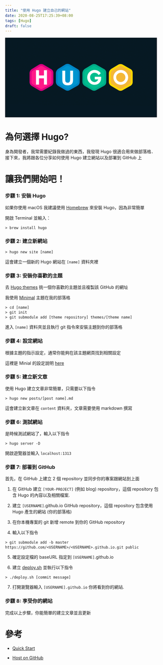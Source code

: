 ```yaml
---
title: "使用 Hugo 建立自己的網站"
date: 2020-08-25T17:25:39+08:00
tags: [Hugo]
draft: false
---
```



![Hogo Logo](/images/2020/aug/25/hugo_logo.png)

# 為何選擇 Hugo?

身為開發者，我常需要紀錄我做過的東西，我發現 Hugo 很適合用來做部落格．接下來，我將跟各位分享如何使用 Hugo 建立網站以及部署到 GitHub 上

# 讓我們開始吧！

### 步驟 1: 安裝 Hugo

如果你使用 macOS 我建議使用 [Homebrew](https://brew.sh/) 來安裝 Hugo，因為非常簡單

開啟 Terminal 並輸入：
```text
> brew install hugo
```

### 步驟 2: 建立新網站

```text
> hugo new site [name]
```

這會建立一個新的 Hugo 網站在 `[name]` 資料夾裡
 
### 步驟 3: 安裝你喜歡的主題

去 [Hugo themes](https://themes.gohugo.io/) 挑一個你喜歡的主題並且複製該 GitHub 的網址

我使用 [Minimal](https://themes.gohugo.io/minimal/) 主題在我的部落格

```text
> cd [name]
> git init
> git submodule add [theme repository] themes/[theme name]
```

進入 `[name]` 資料夾並且執行 git 指令來安裝主題到你的部落格

### 步驟 4: 設定網站

根據主題的指示設定，通常你能夠在該主題網頁找到相關設定

這裡是 Minial 的設定說明 [here](https://themes.gohugo.io/minimal/#configuration)

### 步驟 5: 建立新文章

使用 Hugo 建立文章非常簡單，只需要以下指令

``` text
> hugo new posts/[post name].md
```

這會建立新文章在 `content` 資料夾，文章需要使用 markdown 撰寫

### 步驟 6: 測試網站

是時候測試網站了，輸入以下指令

```text
> hugo server -D
```

開啟遊覽器並輸入 `localhost:1313`

### 步驟 7: 部署到 GitHub

首先，在 GitHub 上建立 2 個 repository 並同步你的專案跟網站到上面

1. 在 GitHub 建立 `[YOUR-PROJECT]` (例如 blog) repository，這個 repository 包含 Hugo 的內容以及相關檔案.

2. 建立 `[USERNAME]`.github.io GitHub repository，這個 repository 包含使用 Hugo 產生的網站 (你的部落格)

3. 在你本機專案的 git 新增 remote 到你的 GitHub repository

4. 輸入以下指令

```text
> git submodule add -b master https://github.com/<USERNAME>/<USERNAME>.github.io.git public
```

5. 確定設定檔的 baseURL 指定到 `[USERNAME]`.github.io

6. 建立 [deploy.sh](https://gohugo.io/hosting-and-deployment/hosting-on-github/#put-it-into-a-script) 並執行以下指令

```text
> ./deploy.sh [commit message]
```

7. 打開瀏覽器輸入 `[USERNAME].github.io` 你將看到你的網站.

### 步驟 8: 享受你的網站

完成以上步驟，你能簡單的建立文章並且更新

# 參考

- [Quick Start](https://gohugo.io/getting-started/quick-start/)

- [Host on GitHub](https://gohugo.io/hosting-and-deployment/hosting-on-github/)